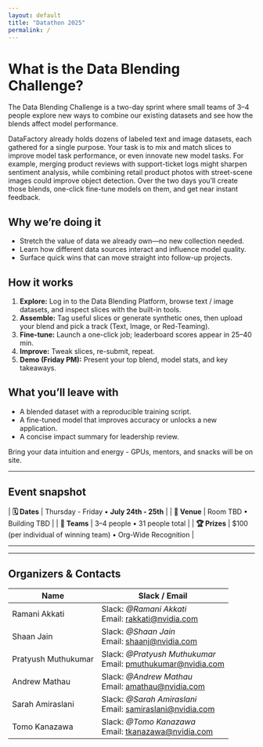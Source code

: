 ```yaml
---
layout: default          
title: "Datathon 2025"
permalink: /
---
```


# What is the Data Blending Challenge?

The Data Blending Challenge is a two-day sprint where small teams of 3–4 people explore new ways to combine our existing datasets and see how the blends affect model performance.

DataFactory already holds dozens of labeled text and image datasets, each gathered for a single purpose. Your task is to mix and match slices to improve model task performance, or even innovate new model tasks. For example, merging product reviews with support-ticket logs might sharpen sentiment analysis, while combining retail product photos with street-scene images could improve object detection. Over the two days you’ll create those blends, one-click fine-tune models on them, and get near instant feedback.

## Why we’re doing it
-  Stretch the value of data we already own—no new collection needed.
-  Learn how different data sources interact and influence model quality.
-  Surface quick wins that can move straight into follow-up projects.

## How it works
1. **Explore:** Log in to the Data Blending Platform, browse text / image datasets, and inspect slices with the built-in tools.
2. **Assemble:** Tag useful slices or generate synthetic ones, then upload your blend and pick a track (Text, Image, or Red-Teaming).
3. **Fine-tune:** Launch a one-click job; leaderboard scores appear in 25–40 min.
4. **Improve:** Tweak slices, re-submit, repeat.
5. **Demo (Friday PM):** Present your top blend, model stats, and key takeaways.

## What you’ll leave with
- A blended dataset with a reproducible training script.
- A fine-tuned model that improves accuracy or unlocks a new application.
- A concise impact summary for leadership review.

Bring your data intuition and energy - GPUs, mentors, and snacks will be on site.

---

## Event snapshot

| **🗓 Dates** | Thursday - Friday • **July 24th - 25th** |
| **🏢 Venue** | Room TBD • Building TBD |
| **👥 Teams** | 3–4 people • 31 people total |
| **🏆 Prizes** | $100 (per individual of winning team) • Org-Wide Recognition |

---
---
## Organizers & Contacts

| Name | Slack / Email |
|------|---------------|
| Ramani Akkati | Slack: *@Ramani Akkati*<br>Email: rakkati@nvidia.com |
| Shaan Jain |  Slack: *@Shaan Jain*<br>Email: shaanj@nvidia.com |
| Pratyush Muthukumar | Slack: *@Pratyush Muthukumar*<br>Email: pmuthukumar@nvidia.com |
| Andrew Mathau | Slack: *@Andrew Mathau*<br>Email: amathau@nvidia.com |
| Sarah Amiraslani | Slack: *@Sarah Amiraslani*<br>Email: samiraslani@nvidia.com |
| Tomo Kanazawa | Slack: *@Tomo Kanazawa*<br>Email: tkanazawa@nvidia.com |

&nbsp;


